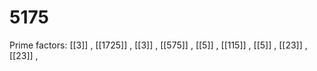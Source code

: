 # 5175

Prime factors: [[3]] , [[1725]] , [[3]] , [[575]] , [[5]] , [[115]] , [[5]] , [[23]] , [[23]] , 